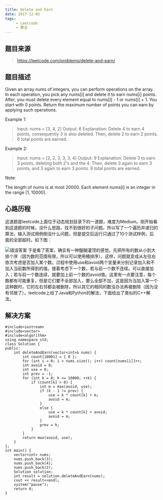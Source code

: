 ```yaml
---
title: Delete and Earn
date: 2017-12-05
tags: 
     - Leetcode
     - 算法
---
```


## 题目来源

> https://leetcode.com/problems/delete-and-earn/

## 题目描述

Given an array nums of integers, you can perform operations on the array.
In each operation, you pick any nums[i] and delete it to earn nums[i] points. After, you must delete every element equal to nums[i] - 1 or nums[i] + 1.
You start with 0 points. Return the maximum number of points you can earn by applying such operations.

<!--more-->

Example 1:

> Input: nums = [3, 4, 2] Output: 6 Explanation:  Delete 4 to earn 4
> points, consequently 3 is also deleted. Then, delete 2 to earn 2
> points. 6 total points are earned.

Example 2:

> Input: nums = [2, 2, 3, 3, 3, 4] Output: 9 Explanation:  Delete 3 to
> earn 3 points, deleting both 2's and the 4. Then, delete 3 again to
> earn 3 points, and 3 again to earn 3 points. 9 total points are
> earned.

Note:

The length of nums is at most 20000.
Each element nums[i] is an integer in the range [1, 10000].
## 心路历程

这道题是leetcode上面位于动态规划目录下的一道题，难度为Medium。刚开始看到这道题的时候，没什么思路，找不到很好的子问题。所以写了一个遍历并递归的算法，输入测试用例倒没什么问题，但是提交后运行只通过了10个测试样例，后面的全部超时。如下图：

![错误答案](http://img.blog.csdn.net/20171205155901822?watermark/2/text/aHR0cDovL2Jsb2cuY3Nkbi5uZXQvemhlbmdqZjk=/font/5a6L5L2T/fontsize/400/fill/I0JBQkFCMA==/dissolve/70/gravity/SouthEast)
于是看了答案，确实有一种醍醐灌顶的感觉。先把所有的数从小到大排个序（因为数的范围有限，所以可以使用桶排序）。这样，问题就变成从左往右依次考虑是否加入某个数。过程中使用use和avoid两个变量来分别记录加入和不加入当前数所得到的值。接着考虑下一个数，若与前一个数不连续。可以直接加入；若与前一个数连续，就要加上前一个数的avoid值。这里有一点要注意，每个数都有可能重复，但是它们要不全部加入，要么全部不加，这是因为当加入第一个这种数时，它的左右邻都会被删除，所以其它的相同的数没办法再被删除（因为没有邻居了）。leetcode上给了Java和Python的解法，下面给出了类似的C++解法。

## 解决方案

```
#include<iostream>
#include<vector>
#include<algorithm>
using namespace std;
class Solution {
public:
	int deleteAndEarn(vector<int>& nums) {
		int count[10001] = { 0 };
		for (int i = 0; i < nums.size(); i++) count[nums[i]]++;
		int avoid = 0;
		int use = 0;
		int prev = -1;
		for (int k = 0; k <= 10000; ++k) {
			if (count[k] > 0) {
				int m = max(avoid, use);
				if (k - 1 != prev) {
					use = k * count[k] + m;
					avoid = m;
				}
				else {
					use = k * count[k] + avoid;
					avoid = m;
				}
				prev = k;
			}
		}
		return max(avoid, use);
	}
};
int main() {
	vector<int> nums;
	nums.push_back(3);
	nums.push_back(4);
	nums.push_back(2);
	Solution solution;
	int result = solution.deleteAndEarn(nums);
	cout << result<<endl;
	system("pause");
	return 0;
}

```